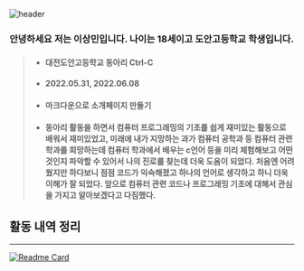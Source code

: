 ![header](https://capsule-render.vercel.app/api?type=waving&color=Seffd4&text=하이방가루!&desc=20218이상민&fontColor=000000&height=250&fontSize=100&fontAlignY=40)

### 안녕하세요 저는 이상민입니다. 나이는 18세이고 도안고등학교 학생입니다.
> - #### 대전도안고등학교 동아리 Ctrl-C
> - #### 2022.05.31, 2022.06.08
> - #### 마크다운으로 소개페이지 만들기
> - #### 동아리 활동을 하면서 컴퓨터 프로그래밍의 기초를 쉽게 재미있는 활동으로 배워서 재미있었고, 미래에 내가 지망하는 과가 컴퓨터 공학과 등 컴퓨터 관련 학과를 희망하는데 컴퓨터 학과에서 배우는 c언어 등을 미리 체험해보고 어떤 것인지 파악할 수 있어서 나의 진로를 찾는데 더욱 도움이 되었다. 처음엔 어려웠지만 하다보니 점점 코드가 익숙해졌고 하나의 언어로 생각하고 하니 더욱 이해가 잘 되었다. 앞으로 컴퓨터 관련 코드나 프로그래밍 기초에 대해서 관심을 가지고 알아보겠다고 다짐했다.


## 활동 내역 정리
-----
[![Readme Card](https://github-readme-stats.vercel.app/api/pin/?username=Lifecream&repo=2022-Ctrl-C-Activities)](https://github.com/Lifecream/2022-Ctrl-C-Activities)
